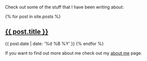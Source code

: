 Check out some of the stuff that I have been writing about:

{% for post in site.posts %}
  <h2 class='post'><a href="{{ post.url }}">{{ post.title }}</a></h2>
  <span> {{ post.date  | date: '%d %B %Y' }} </span>
{% endfor %}

If you want to find out more about me check out my [about me](about) page.
